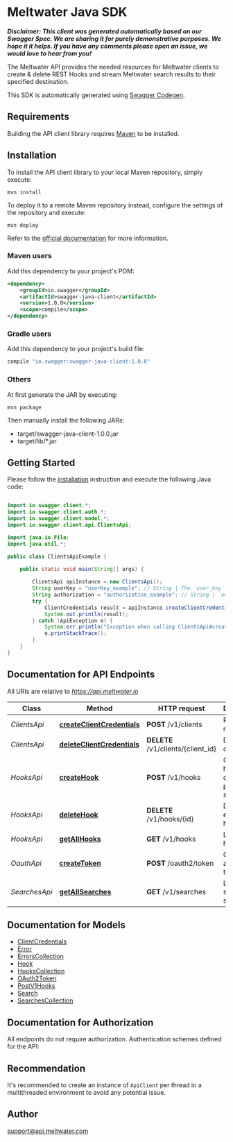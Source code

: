 # Meltwater Java SDK
       
_**Disclaimer: This client was generated automatically based on our Swagger Spec. We are sharing it for purely demonstrative purposes. We hope it it helps. If you have any comments please open an issue, we would love to hear from you!**_     

The Meltwater API provides the needed resources for Meltwater clients to create & delete REST Hooks and stream Meltwater search results to their specified destination.       
       
This SDK is automatically generated using [Swagger Codegen](https://github.com/swagger-api/swagger-codegen).

## Requirements

Building the API client library requires [Maven](https://maven.apache.org/) to be installed.

## Installation

To install the API client library to your local Maven repository, simply execute:

```shell
mvn install
```

To deploy it to a remote Maven repository instead, configure the settings of the repository and execute:

```shell
mvn deploy
```

Refer to the [official documentation](https://maven.apache.org/plugins/maven-deploy-plugin/usage.html) for more information.

### Maven users

Add this dependency to your project's POM:

```xml
<dependency>
    <groupId>io.swagger</groupId>
    <artifactId>swagger-java-client</artifactId>
    <version>1.0.0</version>
    <scope>compile</scope>
</dependency>
```

### Gradle users

Add this dependency to your project's build file:

```groovy
compile "io.swagger:swagger-java-client:1.0.0"
```

### Others

At first generate the JAR by executing:

    mvn package

Then manually install the following JARs:

* target/swagger-java-client-1.0.0.jar
* target/lib/*.jar

## Getting Started

Please follow the [installation](#installation) instruction and execute the following Java code:

```java

import io.swagger.client.*;
import io.swagger.client.auth.*;
import io.swagger.client.model.*;
import io.swagger.client.api.ClientsApi;

import java.io.File;
import java.util.*;

public class ClientsApiExample {

    public static void main(String[] args) {
        
        ClientsApi apiInstance = new ClientsApi();
        String userKey = "userKey_example"; // String | The `user_key` from [developer.meltwater.io](https://developer.meltwater.io/admin/applications/).
        String authorization = "authorization_example"; // String | `email`:`password`    Basic Auth (RFC2617) credentials. Must contain the realm `Basic` followed by a  Base64-encoded `email`:`password` pair using your Meltwater credentials.    #### Example:        Basic bXlfZW1haWxAZXhhbXJzZWNyZXQ=
        try {
            ClientCredentials result = apiInstance.createClientCredentials(userKey, authorization);
            System.out.println(result);
        } catch (ApiException e) {
            System.err.println("Exception when calling ClientsApi#createClientCredentials");
            e.printStackTrace();
        }
    }
}

```

## Documentation for API Endpoints

All URIs are relative to *https://api.meltwater.io*

Class | Method | HTTP request | Description
------------ | ------------- | ------------- | -------------
*ClientsApi* | [**createClientCredentials**](docs/ClientsApi.md#createClientCredentials) | **POST** /v1/clients | Register new client
*ClientsApi* | [**deleteClientCredentials**](docs/ClientsApi.md#deleteClientCredentials) | **DELETE** /v1/clients/{client_id} | Delete client.
*HooksApi* | [**createHook**](docs/HooksApi.md#createHook) | **POST** /v1/hooks | Creates a hook for one of your predefined searches.
*HooksApi* | [**deleteHook**](docs/HooksApi.md#deleteHook) | **DELETE** /v1/hooks/{id} | Delete an existing hook.
*HooksApi* | [**getAllHooks**](docs/HooksApi.md#getAllHooks) | **GET** /v1/hooks | List all hooks.
*OauthApi* | [**createToken**](docs/OauthApi.md#createToken) | **POST** /oauth2/token | Create an access token
*SearchesApi* | [**getAllSearches**](docs/SearchesApi.md#getAllSearches) | **GET** /v1/searches | List your saved searches.


## Documentation for Models

 - [ClientCredentials](docs/ClientCredentials.md)
 - [Error](docs/Error.md)
 - [ErrorsCollection](docs/ErrorsCollection.md)
 - [Hook](docs/Hook.md)
 - [HooksCollection](docs/HooksCollection.md)
 - [OAuth2Token](docs/OAuth2Token.md)
 - [PostV1Hooks](docs/PostV1Hooks.md)
 - [Search](docs/Search.md)
 - [SearchesCollection](docs/SearchesCollection.md)


## Documentation for Authorization

All endpoints do not require authorization.
Authentication schemes defined for the API:

## Recommendation

It's recommended to create an instance of `ApiClient` per thread in a multithreaded environment to avoid any potential issue.

## Author

support@api.meltwater.com

